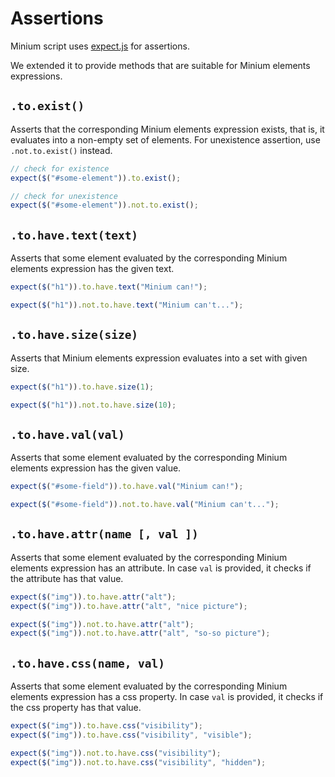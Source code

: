 # Assertions

Minium script uses [expect.js](https://github.com/Automattic/expect.js) for
assertions.

We extended it to provide methods that are suitable for Minium elements
expressions.

## `.to.exist()`

Asserts that the corresponding Minium elements expression exists, that is,
it evaluates into a non-empty set of elements. For unexistence assertion, use
`.not.to.exist()` instead.

```javascript
// check for existence
expect($("#some-element")).to.exist();

// check for unexistence
expect($("#some-element")).not.to.exist();
```

## `.to.have.text(text)`

Asserts that some element evaluated by the corresponding Minium elements
expression has the given text.

```javascript
expect($("h1")).to.have.text("Minium can!");

expect($("h1")).not.to.have.text("Minium can't...");
```

## `.to.have.size(size)`

Asserts that Minium elements expression evaluates into a set with given size.

```javascript
expect($("h1")).to.have.size(1);

expect($("h1")).not.to.have.size(10);
```

## `.to.have.val(val)`

Asserts that some element evaluated by the corresponding Minium elements
expression has the given value.

```javascript
expect($("#some-field")).to.have.val("Minium can!");

expect($("#some-field")).not.to.have.val("Minium can't...");
```

## `.to.have.attr(name [, val ])`

Asserts that some element evaluated by the corresponding Minium elements
expression has an attribute. In case `val` is provided, it checks if the
attribute has that value.

```javascript
expect($("img")).to.have.attr("alt");
expect($("img")).to.have.attr("alt", "nice picture");

expect($("img")).not.to.have.attr("alt");
expect($("img")).not.to.have.attr("alt", "so-so picture");
```

## `.to.have.css(name, val)`

Asserts that some element evaluated by the corresponding Minium elements
expression has a css property. In case `val` is provided, it checks if the
css property has that value.

```javascript
expect($("img")).to.have.css("visibility");
expect($("img")).to.have.css("visibility", "visible");

expect($("img")).not.to.have.css("visibility");
expect($("img")).not.to.have.css("visibility", "hidden");
```
